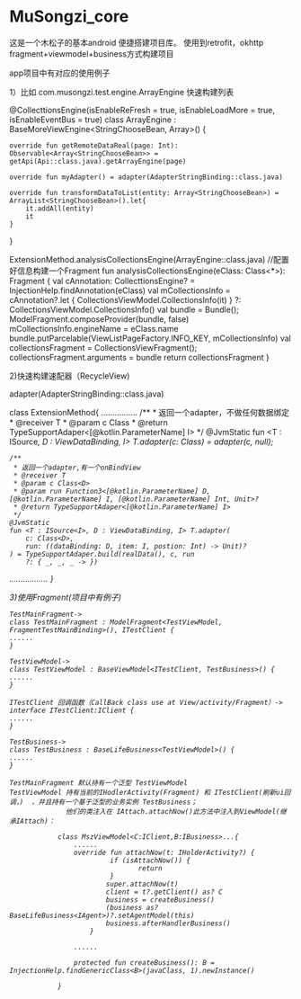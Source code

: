 # MuSongzi_core
这是一个木松子的基本android 便捷搭建项目库。
使用到retrofit，okhttp
fragment+viewmodel+business方式构建项目


app项目中有对应的使用例子

1）比如  com.musongzi.test.engine.ArrayEngine 快速构建列表


@CollecttionsEngine(isEnableReFresh = true, isEnableLoadMore = true, isEnableEventBus = true)
class ArrayEngine : BaseMoreViewEngine<StringChooseBean, Array<StringChooseBean>>() {

    override fun getRemoteDataReal(page: Int): Observable<Array<StringChooseBean>> = getApi(Api::class.java).getArrayEngine(page)

    override fun myAdapter() = adapter(AdapterStringBinding::class.java)

    override fun transformDataToList(entity: Array<StringChooseBean>) = ArrayList<StringChooseBean>().let{
        it.addAll(entity)
        it
    }

}

  ExtensionMethod.analysisCollectionsEngine(ArrayEngine::class.java)
  //配置好信息构建一个Fragment
  fun analysisCollectionsEngine(eClass: Class<*>): Fragment {
        val cAnnotation: CollecttionsEngine? = InjectionHelp.findAnnotation(eClass)
        val mCollectionsInfo = cAnnotation?.let {
            CollectionsViewModel.CollectionsInfo(it)
        } ?: CollectionsViewModel.CollectionsInfo()
        val bundle = Bundle();
        ModelFragment.composeProvider(bundle, false)
        mCollectionsInfo.engineName = eClass.name
        bundle.putParcelable(ViewListPageFactory.INFO_KEY, mCollectionsInfo)
        val collectionsFragment = CollectionsViewFragment();
        collectionsFragment.arguments = bundle
        return collectionsFragment
    }
  
  2)快速构建速配器（RecycleView)
  
  adapter(AdapterStringBinding::class.java)
  
  class ExtensionMethod{
  ................
  /**
     * 返回一个adapter，不做任何数据绑定
     * @receiver T
     * @param c Class<D>
     * @return TypeSupportAdaper<[@kotlin.ParameterName] I>
     */
    @JvmStatic
    fun <T : ISource<I>, D : ViewDataBinding, I> T.adapter(c: Class<D>) = adapter(c, null);

    /**
     * 返回一个adapter,有一个onBindView
     * @receiver T
     * @param c Class<D>
     * @param run Function3<[@kotlin.ParameterName] D, [@kotlin.ParameterName] I, [@kotlin.ParameterName] Int, Unit>?
     * @return TypeSupportAdaper<[@kotlin.ParameterName] I>
     */
    @JvmStatic
    fun <T : ISource<I>, D : ViewDataBinding, I> T.adapter(
        c: Class<D>,
        run: ((dataBinding: D, item: I, postion: Int) -> Unit)?
    ) = TypeSupportAdaper.build(realData(), c, run
        ?: { _, _, _ -> })
  .................
  }
    
3)使用Fragment(项目中有例子)
    
    TestMainFragment->
    class TestMainFragment : ModelFragment<TestViewModel, FragmentTestMainBinding>(), ITestClient {
    ......
    }
    
    TestViewModel->
    class TestViewModel : BaseViewModel<ITestClient, TestBusiness>() {
    ......
    }
    
    ITestClient 回调函数（CallBack class use at View/activity/Fragment）->
    interface ITestClient:IClient {
    ......
    }
    
    TestBusiness->
    class TestBusiness : BaseLifeBusiness<TestViewModel>() {
    ......
    }
    
    TestMainFragment 默认持有一个泛型 TestViewModel
    TestViewModel 持有当前的IHodlerActivity(Fragment) 和 ITestClient(刷新ui回调，)  ，并且持有一个基于泛型的业务实例 TestBusiness；
                  他们的类注入在 IAttach.attachNow()此方法中注入到ViewModel(继承IAttach)：
   
                class MszViewModel<C:IClient,B:IBusiness>...{
                    ......
                    override fun attachNow(t: IHolderActivity?) {
                             if (isAttachNow()) {
                                    return
                             }
                            super.attachNow(t)
                            client = t?.getClient() as? C
                            business = createBusiness()
                            (business as? BaseLifeBusiness<IAgent>)?.setAgentModel(this)
                            business.afterHandlerBusiness()
                        }
    
                    ......
    
                    protected fun createBusiness(): B = InjectionHelp.findGenericClass<B>(javaClass, 1).newInstance()
    
                }
    
    
    
    
    
    
    
    
    
    
    
    



